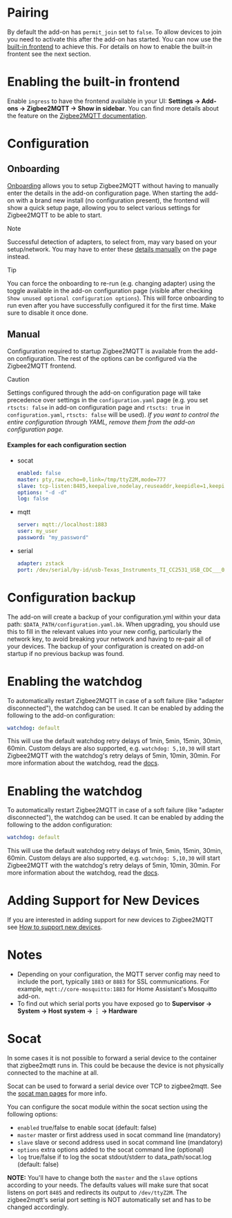 # Pairing

By default the add-on has `permit_join` set to `false`. To allow devices to join you need to activate this after the add-on has started. You can now use the [built-in frontend](https://www.zigbee2mqtt.io/information/frontend.html) to achieve this. For details on how to enable the built-in frontent see the next section.

# Enabling the built-in frontend

Enable `ingress` to have the frontend available in your UI: **Settings → Add-ons → Zigbee2MQTT → Show in sidebar**. You can find more details about the feature on the [Zigbee2MQTT documentation](https://www.zigbee2mqtt.io/information/frontend.html).

# Configuration

## Onboarding

[Onboarding](https://www.zigbee2mqtt.io/guide/getting-started/#onboarding) allows you to setup Zigbee2MQTT without having to manually enter the details in the add-on configuration page. When starting the add-on with a brand new install (no configuration present), the frontend will show a quick setup page, allowing you to select various settings for Zigbee2MQTT to be able to start.

> [!NOTE]
> Successful detection of adapters, to select from, may vary based on your setup/network. You may have to enter these [details manually](https://www.zigbee2mqtt.io/guide/configuration/adapter-settings.html#basic-configuration) on the page instead.

> [!TIP]
> You can force the onboarding to re-run (e.g. changing adapter) using the toggle available in the add-on configuration page (visible after checking `Show unused optional configuration options`). This will force onboarding to run even after you have successfully configured it for the first time. Make sure to disable it once done.

## Manual

Configuration required to startup Zigbee2MQTT is available from the add-on configuration. The rest of the options can be configured via the Zigbee2MQTT frontend.

> [!CAUTION]
> Settings configured through the add-on configuration page will take precedence over settings in the `configuration.yaml` page (e.g. you set `rtscts: false` in add-on configuration page and `rtscts: true` in `configuration.yaml`, `rtscts: false` will be used). _If you want to control the entire configuration through YAML, remove them from the add-on configuration page._

#### Examples for each configuration section

- socat
  ```yaml
  enabled: false
  master: pty,raw,echo=0,link=/tmp/ttyZ2M,mode=777
  slave: tcp-listen:8485,keepalive,nodelay,reuseaddr,keepidle=1,keepintvl=1,keepcnt=5
  options: "-d -d"
  log: false
  ```
- mqtt
  ```yaml
  server: mqtt://localhost:1883
  user: my_user
  password: "my_password"
  ```
- serial
  ```yaml
  adapter: zstack
  port: /dev/serial/by-id/usb-Texas_Instruments_TI_CC2531_USB_CDC___0X00124B0018ED3DDF-if00
  ```

# Configuration backup

The add-on will create a backup of your configuration.yml within your data path: `$DATA_PATH/configuration.yaml.bk`. When upgrading, you should use this to fill in the relevant values into your new config, particularly the network key, to avoid breaking your network and having to re-pair all of your devices.
The backup of your configuration is created on add-on startup if no previous backup was found.

# Enabling the watchdog

To automatically restart Zigbee2MQTT in case of a soft failure (like "adapter disconnected"), the watchdog can be used. It can be enabled by adding the following to the add-on configuration:

```yaml
watchdog: default
```

This will use the default watchdog retry delays of 1min, 5min, 15min, 30min, 60min. Custom delays are also supported, e.g. `watchdog: 5,10,30` will start Zigbee2MQTT with the watchdog's retry delays of 5min, 10min, 30min. For more information about the watchdog, read the [docs](https://www.zigbee2mqtt.io/guide/installation/15_watchdog.html).

# Enabling the watchdog
To automatically restart Zigbee2MQTT in case of a soft failure (like "adapter disconnected"), the watchdog can be used. It can be enabled by adding the following to the addon configuration:

```yaml
watchdog: default
```

This will use the default watchdog retry delays of 1min, 5min, 15min, 30min, 60min. Custom delays are also supported, e.g. `watchdog: 5,10,30` will start Zigbee2MQTT with the watchdog's retry delays of 5min, 10min, 30min. For more information about the watchdog, read the [docs](https://www.zigbee2mqtt.io/guide/installation/15_watchdog.html).

# Adding Support for New Devices

If you are interested in adding support for new devices to Zigbee2MQTT see [How to support new devices](https://www.zigbee2mqtt.io/how_tos/how_to_support_new_devices.html).

# Notes

- Depending on your configuration, the MQTT server config may need to include the port, typically `1883` or `8883` for SSL communications. For example, `mqtt://core-mosquitto:1883` for Home Assistant's Mosquitto add-on.
- To find out which serial ports you have exposed go to **Supervisor → System → Host system → ⋮ → Hardware**

# Socat

In some cases it is not possible to forward a serial device to the container that zigbee2mqtt runs in. This could be because the device is not physically connected to the machine at all.

Socat can be used to forward a serial device over TCP to zigbee2mqtt. See the [socat man pages](https://linux.die.net/man/1/socat) for more info.

You can configure the socat module within the socat section using the following options:

- `enabled` true/false to enable socat (default: false)
- `master` master or first address used in socat command line (mandatory)
- `slave` slave or second address used in socat command line (mandatory)
- `options` extra options added to the socat command line (optional)
- `log` true/false if to log the socat stdout/stderr to data_path/socat.log (default: false)

**NOTE:** You'll have to change both the `master` and the `slave` options according to your needs. The defaults values will make sure that socat listens on port `8485` and redirects its output to `/dev/ttyZ2M`. The zigbee2mqtt's serial port setting is NOT automatically set and has to be changed accordingly.